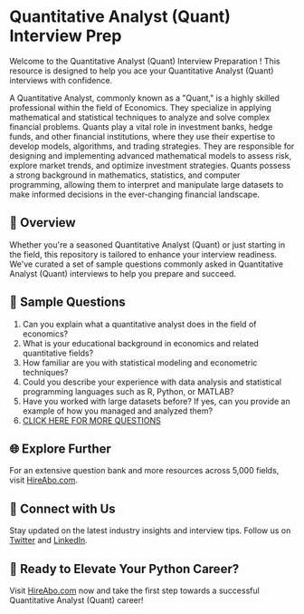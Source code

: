# Quantitative Analyst (Quant) Interview Prep

Welcome to the Quantitative Analyst (Quant) Interview Preparation ! This resource is designed to help you ace your Quantitative Analyst (Quant) interviews with confidence.

A Quantitative Analyst, commonly known as a "Quant," is a highly skilled professional within the field of Economics. They specialize in applying mathematical and statistical techniques to analyze and solve complex financial problems. Quants play a vital role in investment banks, hedge funds, and other financial institutions, where they use their expertise to develop models, algorithms, and trading strategies. They are responsible for designing and implementing advanced mathematical models to assess risk, explore market trends, and optimize investment strategies. Quants possess a strong background in mathematics, statistics, and computer programming, allowing them to interpret and manipulate large datasets to make informed decisions in the ever-changing financial landscape.

## 🚀 Overview

Whether you're a seasoned Quantitative Analyst (Quant) or just starting in the field, this repository is tailored to enhance your interview readiness. We've curated a set of sample questions commonly asked in Quantitative Analyst (Quant) interviews to help you prepare and succeed.

## 📝 Sample Questions

1. Can you explain what a quantitative analyst does in the field of economics?
2. What is your educational background in economics and related quantitative fields?
3. How familiar are you with statistical modeling and econometric techniques?
4. Could you describe your experience with data analysis and statistical programming languages such as R, Python, or MATLAB?
5. Have you worked with large datasets before? If yes, can you provide an example of how you managed and analyzed them?
6. [CLICK HERE FOR MORE QUESTIONS](https://hireabo.com/job/7_4_20/Quantitative%20Analyst%20Quant)

## 🌐 Explore Further

For an extensive question bank and more resources across 5,000 fields, visit [HireAbo.com](https://www.hireabo.com).

## 📱 Connect with Us

Stay updated on the latest industry insights and interview tips. Follow us on [Twitter](https://twitter.com/hireabo) and [LinkedIn](https://www.linkedin.com/in/hire-abo-3609972a8/).

## 🚀 Ready to Elevate Your Python Career?

Visit [HireAbo.com](https://www.hireabo.com) now and take the first step towards a successful Quantitative Analyst (Quant) career!